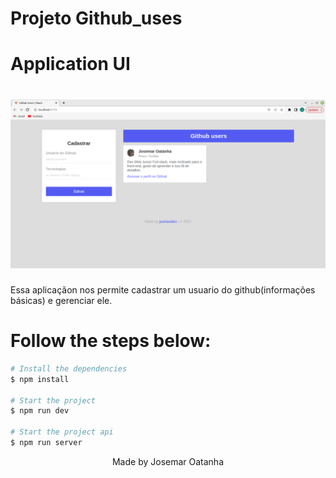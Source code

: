 # Projeto Github_uses


# Application UI
<h1 align="center">
    <img alt="Github_users" title="Github_users" src="https://github.com/joshaodev/github_users/blob/main/screnshots/github_users.png" />
</h1>
<p>Essa aplicaçãon nos permite cadastrar um usuario do github(informações básicas) e gerenciar ele.</p>



# Follow the steps below:
```bash
# Install the dependencies
$ npm install

# Start the project
$ npm run dev

# Start the project api
$ npm run server
```


<p align="center">Made by Josemar Oatanha</p>





